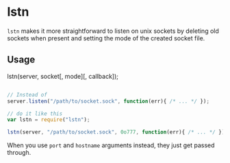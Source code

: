 # lstn

`lstn` makes it more straightforward to listen on unix sockets by deleting old sockets when present and setting the mode of the created socket file.

## Usage

lstn(server, socket[, mode][, callback]);

``` javascript

// Instead of
server.listen("/path/to/socket.sock", function(err){ /* ... */ });

// do it like this
var lstn = require("lstn");

lstn(server, "/path/to/socket.sock", 0o777, function(err){ /* ... */ })

```

When you use `port` and `hostname` arguments instead, they just get passed through.
